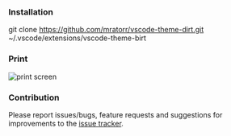 ### Installation
git clone https://github.com/mratorr/vscode-theme-dirt.git ~/.vscode/extensions/vscode-theme-birt

### Print
![print screen](https://github.com/mratorr/assets/print.png)

### Contribution
Please report issues/bugs, feature requests and suggestions for improvements to the [issue tracker](https://github.com/mratorr/vscode-theme-dirt/issues).


